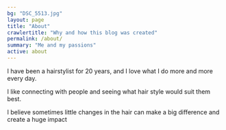 ```yaml
---
bg: "DSC_5513.jpg"
layout: page
title: "About"
crawlertitle: "Why and how this blog was created"
permalink: /about/
summary: "Me and my passions"
active: about
---
```


I have been a hairstylist for 20 years, and I love what I do more and more every day.

I like connecting with people and seeing what hair style would suit them best.

I believe sometimes little changes in the hair can make a big difference and create a huge impact
